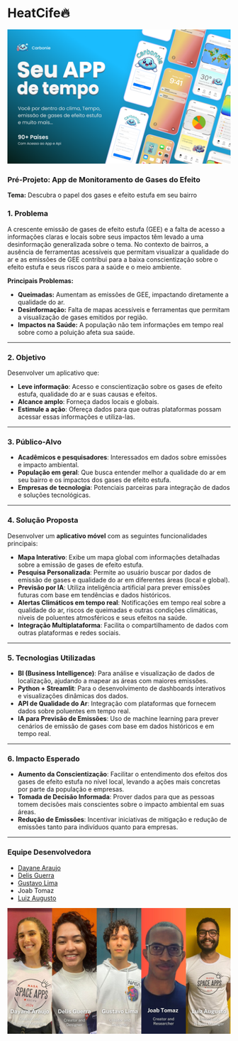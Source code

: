 # HeatCife🔥
![](Index.png)

### Pré-Projeto: App de Monitoramento de Gases do Efeito 

**Tema:** Descubra o papel dos gases e efeito estufa em seu bairro 


### **1. Problema**
A crescente emissão de gases de efeito estufa (GEE) e a falta de acesso a informações claras e locais sobre seus impactos têm levado a uma desinformação generalizada sobre o tema. No contexto de bairros, a ausência de ferramentas acessíveis que permitam visualizar a qualidade do ar e as emissões de GEE contribui para a baixa conscientização sobre o efeito estufa e seus riscos para a saúde e o meio ambiente.

**Principais Problemas:**
- **Queimadas:** Aumentam as emissões de GEE, impactando diretamente a qualidade do ar.
- **Desinformação:** Falta de mapas acessíveis e ferramentas que permitam a visualização de gases emitidos por região.
- **Impactos na Saúde:** A população não tem informações em tempo real sobre como a poluição afeta sua saúde.

---

### **2. Objetivo**
Desenvolver um aplicativo que:
- **Leve informação**: Acesso e conscientização sobre os gases de efeito estufa, qualidade do ar e suas causas e efeitos.
- **Alcance amplo**: Forneça dados locais e globais. 
- **Estimule a ação**: Ofereça dados para que outras plataformas possam acessar essas informações e utiliza-las.

---

### **3. Público-Alvo**
- **Acadêmicos e pesquisadores**: Interessados em dados sobre emissões e impacto ambiental.
- **População em geral**: Que busca entender melhor a qualidade do ar em seu bairro e os impactos dos gases de efeito estufa.
- **Empresas de tecnologia**: Potenciais parceiras para integração de dados e soluções tecnológicas.
  
---

### **4. Solução Proposta**
Desenvolver um **aplicativo móvel** com as seguintes funcionalidades principais:

- **Mapa Interativo**: Exibe um mapa global com informações detalhadas sobre a emissão de gases de efeito estufa.
- **Pesquisa Personalizada**: Permite ao usuário buscar por dados de emissão de gases e qualidade do ar em diferentes áreas (local e global).
- **Previsão por IA**: Utiliza inteligência artificial para prever emissões futuras com base em tendências e dados históricos.
- **Alertas Climáticos em tempo real**: Notificações em tempo real sobre a qualidade do ar, riscos de queimadas e outras condições climáticas,  níveis de poluentes atmosféricos e seus efeitos na saúde.
- **Integração Multiplataforma**: Facilita o compartilhamento de dados com outras plataformas e redes sociais.
  
---

### **5. Tecnologias Utilizadas**
- **BI (Business Intelligence)**: Para análise e visualização de dados de localização, ajudando a mapear as áreas com maiores emissões.
- **Python + Streamlit**: Para o desenvolvimento de dashboards interativos e visualizações dinâmicas dos dados.
- **API de Qualidade do Ar**: Integração com plataformas que fornecem dados sobre poluentes em tempo real.
- **IA para Previsão de Emissões**: Uso de machine learning para prever cenários de emissão de gases com base em dados históricos e em tempo real.

---

### **6. Impacto Esperado**
- **Aumento da Conscientização**: Facilitar o entendimento dos efeitos dos gases de efeito estufa no nível local, levando a ações mais concretas por parte da população e empresas.
- **Tomada de Decisão Informada**: Prover dados para que as pessoas tomem decisões mais conscientes sobre o impacto ambiental em suas áreas.
- **Redução de Emissões**: Incentivar iniciativas de mitigação e redução de emissões tanto para indivíduos quanto para empresas.

---
### Equipe Desenvolvedora

- [Dayane Araujo](https://github.com/dayanearauj0)
- [Delis Guerra](https://github.com/DelisG)
- [Gustavo Lima](https://github.com/custafo)
- Joab Tomaz
- [Luiz Augusto](https://github.com/luizferrazz)

![](7.jpg)
